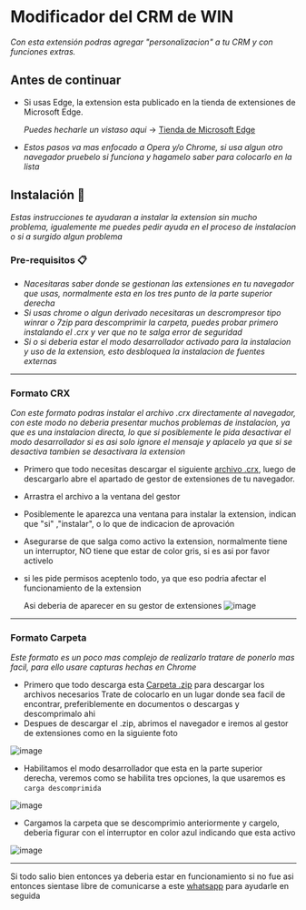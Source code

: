 # Modificador del CRM de WIN
_Con esta extensión podras agregar "personalizacion" a tu CRM y con funciones extras._
## Antes de continuar 
- Si usas Edge, la extension esta publicado en la tienda de extensiones de Microsoft Edge.

    *Puedes hecharle un vistaso aqui* -> [Tienda de Microsoft Edge](https://microsoftedge.microsoft.com/addons/detail/jfhllgjdhhceelahbmjpbecajankpcjg)
- *Estos pasos va mas enfocado a Opera y/o Chrome, si usa algun otro navegador pruebelo si funciona y hagamelo saber para colocarlo en la lista*

## Instalación 🔧
_Estas instrucciones te ayudaran a instalar la extension sin mucho problema, igualemente me puedes pedir ayuda en el proceso de instalacion o si a surgido algun problema_

### Pre-requisitos 📋

- *Nacesitaras saber donde se gestionan las extensiones en tu navegador que usas, normalmente esta en los tres punto de la parte superior derecha*
- *Si usas chrome o algun derivado necesitaras un descrompresor tipo winrar o 7zip para descomprimir la carpeta, puedes probar primero instalando el .crx y ver que no te salga error de seguridad*
- *Si o si deberia estar el modo desarrollador activado para la instalacion y uso de la extension, esto desbloquea la instalacion de fuentes externas*
---
### Formato CRX
_Con este formato podras instalar el archivo .crx directamente al navegador, con este modo no deberia presentar muchos problemas de instalacion, ya que es una instalacion directa, lo que si posiblemente le pida desactivar el modo desarrollador si es asi solo ignore el mensaje y aplacelo ya que si se desactiva tambien se desactivara la extension_

- Primero que todo necesitas descargar el siguiente [archivo .crx](https://github.com/ivan232343/CRMmodding/raw/main/bin/CrmExpModding-24.2.25.crx), luego de descargarlo abre el apartado de gestor de extensiones de tu navegador.
- Arrastra el archivo a la ventana del gestor
- Posiblemente le aparezca una ventana para instalar la extension, indican que "si" ,"instalar", o lo que de indicacion de aprovación
- Asegurarse de que salga como activo la extension, normalmente tiene un interruptor, NO tiene que estar de color gris, si es asi por favor activelo
- si les pide permisos aceptenlo todo, ya que eso podria afectar el funcionamiento de la extension
  
  Asi deberia de aparecer en su gestor de extensiones
![image](https://github.com/ivan232343/CRMmodding/assets/41920727/7070f01c-9bcb-433c-85b1-bc489a61cab4)
---

### Formato Carpeta
  
_Este formato es un poco mas complejo de realizarlo tratare de ponerlo mas facil, para ello usare capturas hechas en Chrome_


- Primero que todo descarga esta [Carpeta .zip](https://github.com/ivan232343/CRMmodding/archive/refs/heads/main.zip) para descargar los archivos necesarios
  Trate de colocarlo en un lugar donde sea facil de encontrar, preferiblemente en documentos o descargas y descomprimalo ahi
- Despues de descargar el .zip, abrimos el navegador e iremos al gestor de extensiones como en la siguiente foto
  
![image](https://github.com/ivan232343/CRMmodding/assets/41920727/9424e75f-3b20-4683-b71e-cafec595ef52)
- Habilitamos el modo desarrollador que esta en la parte superior derecha, veremos como se habilita tres opciones, la que usaremos es `carga descomprimida`
  
![image](https://github.com/ivan232343/CRMmodding/assets/41920727/13c47689-7750-4149-976b-26544e6410dc)
- Cargamos la carpeta que se descomprimio anteriormente y cargelo, deberia figurar con el interruptor en color azul indicando que esta activo
  
![image](https://github.com/ivan232343/CRMmodding/assets/41920727/bac8d4f5-42bc-4872-8ad3-31ef1fef4574)

---
Si todo salio bien entonces ya deberia estar en funcionamiento si no fue asi entonces sientase libre de comunicarse a este [whatsapp](https://wa.me/51930573719) para ayudarle en seguida
